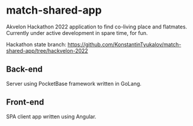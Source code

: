 # match-shared-app

Akvelon Hackathon 2022 application to find co-living place and flatmates.
Currently under active development in spare time, for fun.

Hackathon state branch: <https://github.com/KonstantinTyukalov/match-shared-app/tree/hackvelon-2022>

## Back-end

Server using PocketBase framework written in GoLang.

## Front-end

SPA client app written using Angular.
